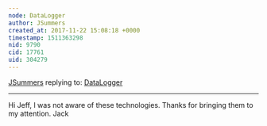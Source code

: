 ```yaml
---
node: DataLogger
author: JSummers
created_at: 2017-11-22 15:08:18 +0000
timestamp: 1511363298
nid: 9790
cid: 17761
uid: 304279
---
```




[JSummers](../profile/JSummers) replying to: [DataLogger](../notes/JSummers/11-16-2013/datalogger)

----
Hi Jeff,  I was not aware of these technologies.  Thanks for bringing them to my attention.
Jack